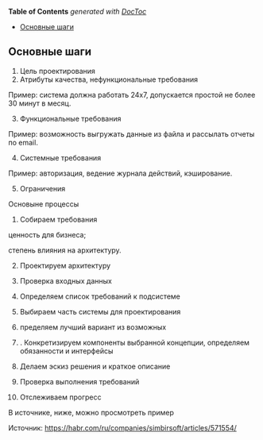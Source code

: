 <!-- START doctoc generated TOC please keep comment here to allow auto update -->
<!-- DON'T EDIT THIS SECTION, INSTEAD RE-RUN doctoc TO UPDATE -->
**Table of Contents**  *generated with [DocToc](https://github.com/thlorenz/doctoc)*

- [Основные шаги](#%D0%9E%D1%81%D0%BD%D0%BE%D0%B2%D0%BD%D1%8B%D0%B5-%D1%88%D0%B0%D0%B3%D0%B8)

<!-- END doctoc generated TOC please keep comment here to allow auto update -->

## Основные шаги

1. Цель проектирования
2. Атрибуты качества, нефункциональные требования

Пример: система должна работать 24х7, допускается простой не более 30 минут в месяц. 


3. Функциональные требования

Пример: возможность выгружать данные из файла и рассылать отчеты по email.

4. Системные требования

Пример: авторизация, ведение журнала действий, кэширование.

5. Ограничения


Основыне процессы 

1. Собираем требования

ценность для бизнеса;

степень влияния на архитектуру. 

2. Проектируем архитектуру

3. Проверка входных данных 

4.  Определяем список требований к подсистеме
5. Выбираем часть системы для проектирования
6. пределяем лучший вариант из возможных
7. . Конкретизируем компоненты выбранной концепции, определяем обязанности и интерфейсы
8. Делаем эскиз решения и краткое описание
9. Проверка выполнения требований
10. Отслеживаем прогресс

В источнике, ниже,  можно   просмотреть пример

Источник: https://habr.com/ru/companies/simbirsoft/articles/571554/


